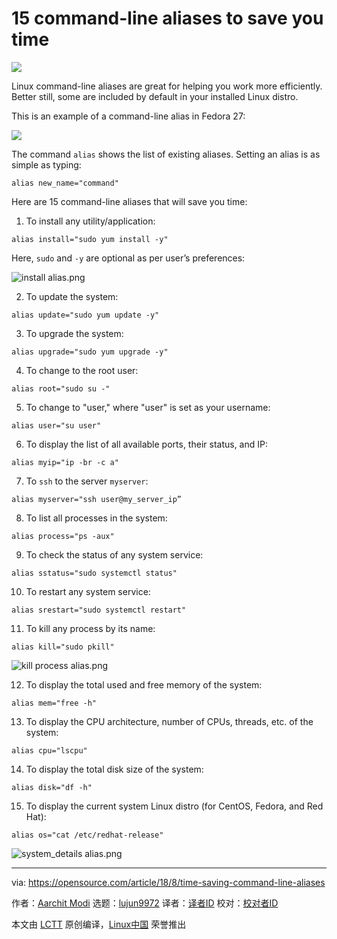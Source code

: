 15 command-line aliases to save you time
======

![](https://opensource.com/sites/default/files/styles/image-full-size/public/lead-images/computer_keyboard_laptop_development_blue.png?itok=IfckxN48)

Linux command-line aliases are great for helping you work more efficiently. Better still, some are included by default in your installed Linux distro.

This is an example of a command-line alias in Fedora 27:

![](https://opensource.com/sites/default/files/uploads/default.png)

The command `alias` shows the list of existing aliases. Setting an alias is as simple as typing:

`alias new_name="command"`

Here are 15 command-line aliases that will save you time:

1. To install any utility/application:

`alias install="sudo yum install -y"`

Here, `sudo` and `-y` are optional as per user’s preferences:


![install alias.png][2]

2. To update the system:

`alias update="sudo yum update -y"`

3. To upgrade the system:

`alias upgrade="sudo yum upgrade -y"`

4. To change to the root user:

`alias root="sudo su -"`

5. To change to "user," where "user" is set as your username:

`alias user="su user"`

6. To display the list of all available ports, their status, and IP:

`alias myip="ip -br -c a"`

7. To `ssh` to the server `myserver`:

`alias myserver="ssh user@my_server_ip”`

8. To list all processes in the system:

`alias process="ps -aux"`

9. To check the status of any system service:

`alias sstatus="sudo systemctl status"`

10. To restart any system service:

`alias srestart="sudo systemctl restart"`

11. To kill any process by its name:

`alias kill="sudo pkill"`

![kill process alias.png][4]

12. To display the total used and free memory of the system:

`alias mem="free -h"`

13. To display the CPU architecture, number of CPUs, threads, etc. of the system:

`alias cpu="lscpu"`

14. To display the total disk size of the system:

`alias disk="df -h"`

15. To display the current system Linux distro (for CentOS, Fedora, and Red Hat):

`alias os="cat /etc/redhat-release"`

![system_details alias.png][6]




--------------------------------------------------------------------------------

via: https://opensource.com/article/18/8/time-saving-command-line-aliases

作者：[Aarchit Modi][a]
选题：[lujun9972](https://github.com/lujun9972)
译者：[译者ID](https://github.com/译者ID)
校对：[校对者ID](https://github.com/校对者ID)

本文由 [LCTT](https://github.com/LCTT/TranslateProject) 原创编译，[Linux中国](https://linux.cn/) 荣誉推出

[a]:https://opensource.com/users/architmodi
[2]:https://opensource.com/sites/default/files/uploads/install.png (install alias.png)
[4]:https://opensource.com/sites/default/files/uploads/kill.png (kill process alias.png)
[6]:https://opensource.com/sites/default/files/uploads/system_details.png (system_details alias.png)
